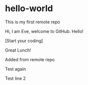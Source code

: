 # hello-world
This is my first remote repo

Hi, I am Eve, welcome to GitHub. Hello!

[Start your coding]

Great Lunch!

Added from remote repo

Test again

Test line 2
